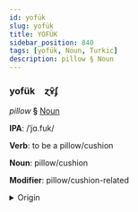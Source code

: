 ```yaml
---
id: yofük
slug: yofük
title: YOFÜK
sidebar_position: 840
tags: [yofük, Noun, Turkic]
description: pillow § Noun
---
```


### yofük&emsp;<span kind="abugida">ɀɤ̑ʄ</span>

*pillow* **§** [Noun](../../tags/Noun)

**IPA**: /ˈjɑ.fuk/

**Verb**: to be a pillow/cushion

**Noun**: pillow/cushion

**Modifier**: pillow/cushion-related

<details>
    <summary>Origin</summary>
    Turkmen ýassyk /jɑ'θːɯq/<br/>
    <em>Turkic Language Family</em>
</details>